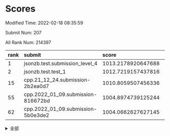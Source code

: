 # Scores

Modified Time: 2022-02-18 08:35:59

Submit Num: 207

All Rank Num: 214397

| rank |               submit               |       score        |       sigma        | pk_num |
| :--- | :--------------------------------- | :----------------- | :----------------- | :----- |
| 1    | jsonzb.test.submission_level_4     | 1013.2178920647688 | 0.8322567321138732 | 4140   |
| 2    | jsonzb.test.test_1                 | 1012.7219157437816 | 0.8366785303344374 | 4140   |
| 15   | cpp.21_12_24.submission-2b2ea0d7   | 1010.8059507456336 | 0.7737020392497426 | 4139   |
| 55   | cpp.2022_01_09.submission-816672bd | 1004.8974739125244 | 0.7141277743042904 | 4142   |
| 62   | cpp.2022_01_09.submission-5b0e3de2 | 1004.0662627627145 | 0.723236470353113  | 4142   |


<details>
<summary>全部</summary>

| rank |                 submit                 |       score        |       sigma        | pk_num |
| :--- | :------------------------------------- | :----------------- | :----------------- | :----- |
| 1    | jsonzb.test.submission_level_4         | 1013.2178920647688 | 0.8322567321138732 | 4140   |
| 2    | jsonzb.test.test_1                     | 1012.7219157437816 | 0.8366785303344374 | 4140   |
| 3    | gobigger.level_3.submission_level_3_15 | 1011.8121753624572 | 0.769128576718691  | 4140   |
| 4    | gobigger.level_3.submission_level_3_14 | 1011.7411430474358 | 0.778948143771035  | 4143   |
| 5    | gobigger.level_3.submission_level_3_6  | 1011.5023920973956 | 0.7702927303101903 | 4141   |
| 6    | gobigger.level_3.submission_level_3_4  | 1011.0779901351964 | 0.8035050655881256 | 4142   |
| 7    | gobigger.level_3.submission_level_3_42 | 1011.0734967725816 | 0.7956008667291111 | 4143   |
| 8    | gobigger.level_3.submission_level_3_40 | 1011.0655431662627 | 0.7663065835380648 | 4146   |
| 9    | gobigger.level_3.submission_level_3_23 | 1011.0598878879639 | 0.7672010227022367 | 4142   |
| 10   | gobigger.level_3.submission_level_3_30 | 1011.0269289379903 | 0.7637918946614333 | 4145   |
| 11   | gobigger.level_3.submission_level_3_11 | 1010.966967500626  | 0.7561186871490759 | 4142   |
| 12   | gobigger.level_3.submission_level_3_34 | 1010.9444376695483 | 0.7840092975121055 | 4144   |
| 13   | gobigger.level_3.submission_level_3_13 | 1010.8800678325088 | 0.7790840077780686 | 4140   |
| 14   | gobigger.level_3.submission_level_3_22 | 1010.8745375552986 | 0.7559695384981107 | 4139   |
| 15   | cpp.21_12_24.submission-2b2ea0d7       | 1010.8059507456336 | 0.7737020392497426 | 4139   |
| 16   | gobigger.level_3.submission_level_3_39 | 1010.7085912766138 | 0.7475249850657368 | 4142   |
| 17   | gobigger.level_3.submission_level_3_33 | 1010.6754192369824 | 0.7723856090362964 | 4142   |
| 18   | gobigger.level_3.submission_level_3_20 | 1010.6013729452596 | 0.7623033446197282 | 4146   |
| 19   | gobigger.level_3.submission_level_3_28 | 1010.5672746945583 | 0.7507473937098844 | 4138   |
| 20   | gobigger.level_3.submission_level_3_10 | 1010.5177064783558 | 0.7714561368100331 | 4144   |
| 21   | gobigger.level_3.submission_level_3_41 | 1010.5038724271216 | 0.7587897392422523 | 4144   |
| 22   | gobigger.level_3.submission_level_3_16 | 1010.4741441059676 | 0.757569968633265  | 4144   |
| 23   | gobigger.level_3.submission_level_3_24 | 1010.3143341389773 | 0.7712467551162037 | 4142   |
| 24   | gobigger.level_3.submission_level_3_1  | 1010.3007065580013 | 0.7790889493017394 | 4140   |
| 25   | gobigger.level_3.submission_level_3_2  | 1010.2797798648329 | 0.7680001185157419 | 4143   |
| 26   | gobigger.level_3.submission_level_3_27 | 1010.2455874102448 | 0.7497119050231243 | 4141   |
| 27   | gobigger.level_3.submission_level_3_21 | 1010.2085055864453 | 0.7603601491730883 | 4141   |
| 28   | gobigger.level_3.submission_level_3_44 | 1010.0906541282949 | 0.7632755585019867 | 4149   |
| 29   | gobigger.level_3.submission_level_3_5  | 1010.0300653159226 | 0.7524433982846213 | 4139   |
| 30   | gobigger.level_3.submission_level_3_29 | 1010.025489354209  | 0.7642166203887886 | 4145   |
| 31   | gobigger.level_3.submission_level_3_26 | 1009.9912977854292 | 0.7631141536706435 | 4148   |
| 32   | gobigger.level_3.submission_level_3_32 | 1009.9638599344962 | 0.7630110844941871 | 4145   |
| 33   | gobigger.level_3.submission_level_3_47 | 1009.8800406275109 | 0.7465058360086295 | 4140   |
| 34   | gobigger.level_3.submission_level_3_7  | 1009.8243871762062 | 0.75059455131826   | 4148   |
| 35   | gobigger.level_3.submission_level_3_36 | 1009.7854279314814 | 0.7623815838208648 | 4142   |
| 36   | gobigger.level_3.submission_level_3_49 | 1009.7606451852055 | 0.7653670496191606 | 4146   |
| 37   | gobigger.level_3.submission_level_3_38 | 1009.6925010684324 | 0.7584012747037449 | 4137   |
| 38   | gobigger.level_3.submission_level_3_0  | 1009.6900069586267 | 0.7606917265755362 | 4147   |
| 39   | gobigger.level_3.submission_level_3_3  | 1009.6704104248802 | 0.767922125765084  | 4147   |
| 40   | gobigger.level_3.submission_level_3_8  | 1009.6594997116341 | 0.7662370274974851 | 4141   |
| 41   | gobigger.level_3.submission_level_3_35 | 1009.5733366889439 | 0.7644079097505742 | 4141   |
| 42   | gobigger.level_3.submission_level_3_31 | 1009.4705265950175 | 0.7437301762478215 | 4144   |
| 43   | gobigger.level_3.submission_level_3_43 | 1009.2802583805308 | 0.7350458683423756 | 4140   |
| 44   | gobigger.level_3.submission_level_3_25 | 1009.2600918910244 | 0.7429453340178744 | 4146   |
| 45   | gobigger.level_3.submission_level_3_45 | 1009.1636088412363 | 0.7587121791569122 | 4143   |
| 46   | gobigger.level_3.submission_level_3_48 | 1009.1529604706978 | 0.7587483371085972 | 4145   |
| 47   | gobigger.level_3.submission_level_3_37 | 1009.1328115177361 | 0.76464067597625   | 4147   |
| 48   | gobigger.level_3.submission_level_3_19 | 1009.0695298342249 | 0.7511190252281789 | 4140   |
| 49   | gobigger.level_3.submission_level_3_17 | 1008.9903413838465 | 0.7544914713137596 | 4147   |
| 50   | gobigger.level_3.submission_level_3_46 | 1008.8960928061463 | 0.7252262149796147 | 4139   |
| 51   | gobigger.level_3.submission_level_3_18 | 1008.7876827676215 | 0.7507399179567054 | 4141   |
| 52   | gobigger.level_3.submission_level_3_9  | 1008.5060210828872 | 0.7530819949172788 | 4147   |
| 53   | gobigger.level_3.submission_level_3_12 | 1008.4878801230167 | 0.7494260286326233 | 4147   |
| 54   | gobigger.level_1.submission_level_1_15 | 1005.1029491278324 | 0.7204378137163565 | 4146   |
| 55   | cpp.2022_01_09.submission-816672bd     | 1004.8974739125244 | 0.7141277743042904 | 4142   |
| 56   | gobigger.level_1.submission_level_1_29 | 1004.5019005776205 | 0.710516174967621  | 4142   |
| 57   | gobigger.level_1.submission_level_1_43 | 1004.4966248795946 | 0.7176512198875561 | 4146   |
| 58   | gobigger.level_1.submission_level_1_9  | 1004.3086773880442 | 0.7237633578753925 | 4137   |
| 59   | gobigger.level_1.submission_level_1_46 | 1004.2870701892193 | 0.7228525939512447 | 4141   |
| 60   | gobigger.level_1.submission_level_1_1  | 1004.21627003952   | 0.7156697830925045 | 4142   |
| 61   | gobigger.level_1.submission_level_1_35 | 1004.0966319786118 | 0.7218713851661624 | 4141   |
| 62   | cpp.2022_01_09.submission-5b0e3de2     | 1004.0662627627145 | 0.723236470353113  | 4142   |
| 63   | gobigger.level_1.submission_level_1_6  | 1004.0311023709631 | 0.7267307924729748 | 4142   |
| 64   | gobigger.level_1.submission_level_1_4  | 1003.9726965371821 | 0.7179971339130023 | 4146   |
| 65   | gobigger.level_1.submission_level_1_13 | 1003.9598105344792 | 0.7291265906927081 | 4146   |
| 66   | gobigger.level_1.submission_level_1_21 | 1003.9447802001266 | 0.7310776817120851 | 4142   |
| 67   | gobigger.level_1.submission_level_1_24 | 1003.8924668083766 | 0.7156099237861558 | 4140   |
| 68   | gobigger.level_1.submission_level_1_31 | 1003.880921647194  | 0.7094602812470109 | 4145   |
| 69   | gobigger.level_1.submission_level_1_5  | 1003.8734721025422 | 0.7201026248783471 | 4140   |
| 70   | gobigger.level_1.submission_level_1_11 | 1003.8171534461355 | 0.7111462014282784 | 4145   |
| 71   | gobigger.level_1.submission_level_1_18 | 1003.817106973499  | 0.7240099097006667 | 4144   |
| 72   | gobigger.level_1.submission_level_1_42 | 1003.7186135665926 | 0.7158617560625455 | 4143   |
| 73   | gobigger.level_1.submission_level_1_14 | 1003.6178724452183 | 0.7166466075602398 | 4144   |
| 74   | gobigger.level_1.submission_level_1_20 | 1003.50276553712   | 0.7191729816681334 | 4142   |
| 75   | gobigger.level_1.submission_level_1_28 | 1003.4882648787641 | 0.7244968666991551 | 4141   |
| 76   | gobigger.level_1.submission_level_1_16 | 1003.4795569806081 | 0.7295708093095572 | 4144   |
| 77   | gobigger.level_1.submission_level_1_12 | 1003.4748076397854 | 0.7196639761028113 | 4149   |
| 78   | gobigger.level_1.submission_level_1_7  | 1003.4646895566043 | 0.7135444216622027 | 4137   |
| 79   | gobigger.level_1.submission_level_1_33 | 1003.4307851078354 | 0.7067468529709134 | 4140   |
| 80   | gobigger.level_1.submission_level_1_27 | 1003.399164862983  | 0.7159117082995143 | 4143   |
| 81   | gobigger.level_1.submission_level_1_40 | 1003.3197963533465 | 0.7002063404703386 | 4143   |
| 82   | gobigger.level_1.submission_level_1_3  | 1003.3059865462836 | 0.7122146058557969 | 4140   |
| 83   | gobigger.level_1.submission_level_1_10 | 1003.2204369174088 | 0.7247531558350438 | 4138   |
| 84   | gobigger.level_1.submission_level_1_44 | 1003.1823834096544 | 0.7225827558914306 | 4150   |
| 85   | gobigger.level_1.submission_level_1_23 | 1003.164645600326  | 0.7117015749733449 | 4139   |
| 86   | gobigger.level_1.submission_level_1_8  | 1003.164583363288  | 0.7352070352131184 | 4144   |
| 87   | gobigger.level_1.submission_level_1_34 | 1003.1611364823257 | 0.7116225150115398 | 4137   |
| 88   | gobigger.level_1.submission_level_1_30 | 1003.1114962477941 | 0.7209511880389159 | 4145   |
| 89   | gobigger.level_1.submission_level_1_41 | 1003.0891954781932 | 0.7142207750715743 | 4144   |
| 90   | gobigger.level_1.submission_level_1_45 | 1003.0759761572907 | 0.725360435281588  | 4146   |
| 91   | gobigger.level_1.submission_level_1_26 | 1003.0708743761975 | 0.7097353664413719 | 4145   |
| 92   | gobigger.level_1.submission_level_1_2  | 1002.9438062284405 | 0.7329102639270759 | 4145   |
| 93   | gobigger.level_1.submission_level_1_22 | 1002.939314802814  | 0.7095615955367228 | 4143   |
| 94   | gobigger.level_1.submission_level_1_32 | 1002.8825122578767 | 0.7173344833365953 | 4147   |
| 95   | gobigger.level_1.submission_level_1_49 | 1002.7621524011096 | 0.7156184181474168 | 4142   |
| 96   | gobigger.level_1.submission_level_1_25 | 1002.7447063591708 | 0.7185523249954697 | 4140   |
| 97   | gobigger.level_1.submission_level_1_37 | 1002.7310578016294 | 0.7057486694062775 | 4144   |
| 98   | gobigger.level_1.submission_level_1_36 | 1002.6971696516619 | 0.7202152679940174 | 4139   |
| 99   | gobigger.level_1.submission_level_1_17 | 1002.652356439394  | 0.7072564170823631 | 4141   |
| 100  | gobigger.level_1.submission_level_1_38 | 1002.587924717713  | 0.7109051376989602 | 4140   |
| 101  | gobigger.level_1.submission_level_1_47 | 1002.576699104542  | 0.7107076606505125 | 4144   |
| 102  | gobigger.level_1.submission_level_1_19 | 1002.3160318033483 | 0.709687732653446  | 4148   |
| 103  | gobigger.level_1.submission_level_1_0  | 1002.1002943159041 | 0.7156371894903909 | 4146   |
| 104  | gobigger.level_1.submission_level_1_48 | 1001.995550257529  | 0.7095098115823518 | 4146   |
| 105  | gobigger.level_1.submission_level_1_39 | 1001.4390348428423 | 0.7105669234539974 | 4145   |
| 106  | gobigger.random.submission_random_2    | 997.6203381567088  | 0.7005770481058021 | 4141   |
| 107  | gobigger.random.submission_random_27   | 996.8915779267062  | 0.7097843488691067 | 4144   |
| 108  | gobigger.random.submission_random_9    | 996.8443415880217  | 0.7207354405514047 | 4141   |
| 109  | gobigger.random.submission_random_12   | 996.6865097606405  | 0.7130592439209607 | 4140   |
| 110  | gobigger.random.submission_random_41   | 996.6567038946941  | 0.7152586839611684 | 4141   |
| 111  | gobigger.random.submission_random_25   | 996.6078837059575  | 0.7227390044697479 | 4141   |
| 112  | gobigger.random.submission_random_16   | 996.570516069795   | 0.712906661618853  | 4145   |
| 113  | gobigger.random.submission_random_34   | 996.5407280687056  | 0.7213373204448115 | 4147   |
| 114  | gobigger.random.submission_random_1    | 996.4307455466571  | 0.7087465574004034 | 4150   |
| 115  | gobigger.random.submission_random_4    | 996.3935181225312  | 0.7092357964009981 | 4146   |
| 116  | gobigger.random.submission_random_22   | 996.3453568885935  | 0.7052733399316563 | 4139   |
| 117  | gobigger.random.submission_random_45   | 996.2800264932372  | 0.7244405775159686 | 4143   |
| 118  | gobigger.random.submission_random_48   | 996.2792240313997  | 0.714315600538098  | 4138   |
| 119  | gobigger.random.submission_random_32   | 996.271667635457   | 0.7097880230774484 | 4145   |
| 120  | gobigger.random.submission_random_15   | 996.2379088509628  | 0.7222858902936501 | 4143   |
| 121  | gobigger.random.submission_random_44   | 996.2375750608321  | 0.7112524387219366 | 4146   |
| 122  | gobigger.random.submission_random_29   | 996.2186945139105  | 0.7031965111662409 | 4140   |
| 123  | gobigger.random.submission_random_18   | 996.1397480472687  | 0.7172674520067408 | 4146   |
| 124  | gobigger.random.submission_random_23   | 996.1169223669948  | 0.7025770587838787 | 4139   |
| 125  | gobigger.random.submission_random_21   | 996.0339965558034  | 0.7165546569171859 | 4138   |
| 126  | gobigger.random.submission_random_43   | 995.955200384792   | 0.717281557279757  | 4142   |
| 127  | gobigger.random.submission_random_40   | 995.9401787017458  | 0.7247225653572209 | 4144   |
| 128  | gobigger.random.submission_random_37   | 995.9283008590443  | 0.7120264857863009 | 4143   |
| 129  | gobigger.random.submission_random_10   | 995.9160896263235  | 0.7158596059110376 | 4139   |
| 130  | gobigger.random.submission_random_14   | 995.8941978540747  | 0.7338665209092536 | 4145   |
| 131  | gobigger.random.submission_random_7    | 995.8800252087789  | 0.7011216614778215 | 4144   |
| 132  | gobigger.random.submission_random_26   | 995.8657070379013  | 0.7129690587095616 | 4145   |
| 133  | gobigger.random.submission_random_17   | 995.8316632315704  | 0.7196241408064932 | 4145   |
| 134  | gobigger.random.submission_random_19   | 995.7783469033577  | 0.7168850033434025 | 4142   |
| 135  | gobigger.random.submission_random_11   | 995.7584224030288  | 0.726601684135466  | 4138   |
| 136  | gobigger.random.submission_random_0    | 995.747445590458   | 0.7195254059233521 | 4146   |
| 137  | gobigger.random.submission_random_5    | 995.7285917755685  | 0.721012732191549  | 4143   |
| 138  | gobigger.random.submission_random_49   | 995.7112438257236  | 0.7107865432302819 | 4147   |
| 139  | gobigger.random.submission_random_13   | 995.6445380786058  | 0.7134978605589251 | 4148   |
| 140  | gobigger.random.submission_random_20   | 995.6171292712642  | 0.7073743524401357 | 4144   |
| 141  | gobigger.random.submission_random_35   | 995.5667438525309  | 0.7190235128089979 | 4146   |
| 142  | gobigger.random.submission_random_31   | 995.4834325829084  | 0.7193871599495147 | 4147   |
| 143  | gobigger.random.submission_random_38   | 995.4317534684791  | 0.7037879080796008 | 4149   |
| 144  | gobigger.random.submission_random_28   | 995.3434321369697  | 0.7062821069089424 | 4137   |
| 145  | gobigger.random.submission_random_46   | 995.2762723078724  | 0.7197340113925859 | 4139   |
| 146  | gobigger.random.submission_random_3    | 995.149549720935   | 0.7228843053179477 | 4139   |
| 147  | gobigger.random.submission_random_39   | 995.095677662631   | 0.7165317967950496 | 4145   |
| 148  | gobigger.random.submission_random_8    | 995.0044468766541  | 0.7170172110146634 | 4144   |
| 149  | gobigger.random.submission_random_33   | 994.936954355878   | 0.7172563176667877 | 4142   |
| 150  | gobigger.random.submission_random_47   | 994.8264876699313  | 0.7033704741445942 | 4148   |
| 151  | gobigger.random.submission_random_6    | 994.8228299129921  | 0.717716454314887  | 4140   |
| 152  | gobigger.random.submission_random_30   | 994.5245864641374  | 0.7274720652094494 | 4143   |
| 153  | gobigger.random.submission_random_36   | 994.4786176017452  | 0.7199081110633123 | 4147   |
| 154  | gobigger.level_2.submission_level_2_17 | 994.4354676276495  | 0.7306440596697339 | 4142   |
| 155  | gobigger.level_2.submission_level_2_40 | 994.4285955978352  | 0.7337513392732461 | 4141   |
| 156  | gobigger.random.submission_random_24   | 994.4115687779612  | 0.7042700474446231 | 4143   |
| 157  | gobigger.random.submission_random_42   | 994.0265715187463  | 0.7193589081044608 | 4144   |
| 158  | gobigger.level_2.submission_level_2_29 | 993.8512676361423  | 0.741318549856586  | 4143   |
| 159  | gobigger.level_2.submission_level_2_13 | 993.6502641386963  | 0.7412199688126724 | 4142   |
| 160  | gobigger.level_2.submission_level_2_33 | 993.4284212996291  | 0.7429791109391404 | 4137   |
| 161  | gobigger.level_2.submission_level_2_24 | 993.4275836884134  | 0.7318583016345734 | 4146   |
| 162  | gobigger.level_2.submission_level_2_46 | 993.389488554076   | 0.72590764291494   | 4143   |
| 163  | gobigger.level_2.submission_level_2_25 | 993.3380729330473  | 0.7394318305956875 | 4145   |
| 164  | gobigger.level_2.submission_level_2_47 | 993.3155027426186  | 0.7256683565434067 | 4143   |
| 165  | gobigger.level_2.submission_level_2_18 | 993.2476957260061  | 0.7433934117801732 | 4143   |
| 166  | gobigger.level_2.submission_level_2_48 | 993.0911640083257  | 0.7345113051497115 | 4140   |
| 167  | gobigger.level_2.submission_level_2_28 | 992.8497140040259  | 0.7437735362973282 | 4140   |
| 168  | gobigger.level_2.submission_level_2_3  | 992.7924668224612  | 0.7428652729305504 | 4144   |
| 169  | gobigger.level_2.submission_level_2_30 | 992.7423334678867  | 0.7307961720357443 | 4143   |
| 170  | gobigger.level_2.submission_level_2_49 | 992.6033927005454  | 0.7357906148932852 | 4142   |
| 171  | gobigger.level_2.submission_level_2_7  | 992.57734018505    | 0.74215193664676   | 4139   |
| 172  | gobigger.level_2.submission_level_2_36 | 992.5742719033949  | 0.7291421355218116 | 4142   |
| 173  | gobigger.level_2.submission_level_2_26 | 992.4412151368582  | 0.7414276959719558 | 4142   |
| 174  | gobigger.level_2.submission_level_2_2  | 992.3914978616812  | 0.7403297977018916 | 4146   |
| 175  | gobigger.level_2.submission_level_2_5  | 992.369874216009   | 0.7253789127980094 | 4146   |
| 176  | gobigger.level_2.submission_level_2_22 | 992.357621239035   | 0.7457801591042188 | 4141   |
| 177  | gobigger.level_2.submission_level_2_6  | 992.3305557376058  | 0.7276747607331636 | 4149   |
| 178  | gobigger.level_2.submission_level_2_27 | 992.3302044871648  | 0.7422982066462892 | 4137   |
| 179  | gobigger.level_2.submission_level_2_37 | 992.2904119654917  | 0.7409769585403151 | 4144   |
| 180  | gobigger.level_2.submission_level_2_43 | 992.074420509075   | 0.7465634364046867 | 4143   |
| 181  | gobigger.level_2.submission_level_2_19 | 991.9918028375703  | 0.7471462120598562 | 4145   |
| 182  | gobigger.level_2.submission_level_2_0  | 991.9878198240303  | 0.7525685187677231 | 4142   |
| 183  | gobigger.level_2.submission_level_2_15 | 991.8348918958386  | 0.7558990512017976 | 4141   |
| 184  | gobigger.level_2.submission_level_2_42 | 991.8289311186827  | 0.7569690845570846 | 4139   |
| 185  | gobigger.level_2.submission_level_2_31 | 991.7717321401584  | 0.7341077723009919 | 4142   |
| 186  | gobigger.level_2.submission_level_2_4  | 991.765768611188   | 0.7507499001919545 | 4143   |
| 187  | gobigger.level_2.submission_level_2_34 | 991.7187865533697  | 0.7500358550575467 | 4145   |
| 188  | gobigger.level_2.submission_level_2_10 | 991.7108087339384  | 0.7407061994533827 | 4141   |
| 189  | gobigger.level_2.submission_level_2_21 | 991.620264409498   | 0.7360277099474166 | 4144   |
| 190  | gobigger.level_2.submission_level_2_32 | 991.574379769204   | 0.7681712540096464 | 4143   |
| 191  | gobigger.level_2.submission_level_2_8  | 991.545047790755   | 0.7287290397970303 | 4144   |
| 192  | gobigger.level_2.submission_level_2_41 | 991.3131131807179  | 0.7677595149597708 | 4144   |
| 193  | gobigger.level_2.submission_level_2_14 | 991.2963262761868  | 0.7593802453080378 | 4139   |
| 194  | gobigger.level_2.submission_level_2_9  | 991.139308083745   | 0.7480949696561818 | 4142   |
| 195  | gobigger.level_2.submission_level_2_1  | 990.9737275991012  | 0.7520364462019247 | 4143   |
| 196  | gobigger.level_2.submission_level_2_35 | 990.6960866685127  | 0.7560214268422    | 4146   |
| 197  | gobigger.level_2.submission_level_2_11 | 990.6865236273538  | 0.7583499084783837 | 4141   |
| 198  | gobigger.level_2.submission_level_2_38 | 990.642477061137   | 0.7630679147353336 | 4147   |
| 199  | gobigger.level_2.submission_level_2_16 | 990.5318864184869  | 0.7994531090901535 | 4147   |
| 200  | gobigger.level_2.submission_level_2_39 | 990.4938118886976  | 0.7493554382810311 | 4146   |
| 201  | gobigger.level_2.submission_level_2_23 | 990.3367110656803  | 0.7426943306102471 | 4141   |
| 202  | gobigger.level_2.submission_level_2_20 | 990.3347085570551  | 0.7535781914469021 | 4143   |
| 203  | gobigger.level_2.submission_level_2_12 | 990.2623721026687  | 0.7589613955971359 | 4138   |
| 204  | gobigger.level_2.submission_level_2_45 | 990.2149938176154  | 0.7820648078055399 | 4147   |
| 205  | gobigger.level_2.submission_level_2_44 | 988.9220671840991  | 0.8035517183396744 | 4139   |
| 206  | gobigger.none.submission_none_1        | 978.3578384068086  | 1.2494220752600225 | 4145   |
| 207  | gobigger.none.submission_none_0        | 976.4596747465231  | 1.4824859701198976 | 4143   |

</details>